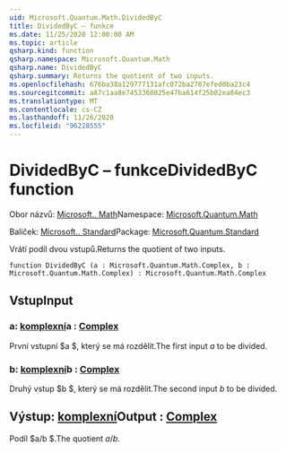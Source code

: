 ```yaml
---
uid: Microsoft.Quantum.Math.DividedByC
title: DividedByC – funkce
ms.date: 11/25/2020 12:00:00 AM
ms.topic: article
qsharp.kind: function
qsharp.namespace: Microsoft.Quantum.Math
qsharp.name: DividedByC
qsharp.summary: Returns the quotient of two inputs.
ms.openlocfilehash: 676ba38a129777131afc072ba2787efed0ba23c4
ms.sourcegitcommit: a87c1aa8e7453360025e47ba614f25b02ea84ec3
ms.translationtype: MT
ms.contentlocale: cs-CZ
ms.lasthandoff: 11/26/2020
ms.locfileid: "96228555"
---
```

# <a name="dividedbyc-function"></a><span data-ttu-id="eaf56-102">DividedByC – funkce</span><span class="sxs-lookup"><span data-stu-id="eaf56-102">DividedByC function</span></span>

<span data-ttu-id="eaf56-103">Obor názvů: [Microsoft.. Math](xref:Microsoft.Quantum.Math)</span><span class="sxs-lookup"><span data-stu-id="eaf56-103">Namespace: [Microsoft.Quantum.Math](xref:Microsoft.Quantum.Math)</span></span>

<span data-ttu-id="eaf56-104">Balíček: [Microsoft.. Standard](https://nuget.org/packages/Microsoft.Quantum.Standard)</span><span class="sxs-lookup"><span data-stu-id="eaf56-104">Package: [Microsoft.Quantum.Standard](https://nuget.org/packages/Microsoft.Quantum.Standard)</span></span>


<span data-ttu-id="eaf56-105">Vrátí podíl dvou vstupů.</span><span class="sxs-lookup"><span data-stu-id="eaf56-105">Returns the quotient of two inputs.</span></span>

```qsharp
function DividedByC (a : Microsoft.Quantum.Math.Complex, b : Microsoft.Quantum.Math.Complex) : Microsoft.Quantum.Math.Complex
```


## <a name="input"></a><span data-ttu-id="eaf56-106">Vstup</span><span class="sxs-lookup"><span data-stu-id="eaf56-106">Input</span></span>

### <a name="a--complex"></a><span data-ttu-id="eaf56-107">a: [komplexní](xref:Microsoft.Quantum.Math.Complex)</span><span class="sxs-lookup"><span data-stu-id="eaf56-107">a : [Complex](xref:Microsoft.Quantum.Math.Complex)</span></span>

<span data-ttu-id="eaf56-108">První vstupní $a $, který se má rozdělit.</span><span class="sxs-lookup"><span data-stu-id="eaf56-108">The first input $a$ to be divided.</span></span>


### <a name="b--complex"></a><span data-ttu-id="eaf56-109">b: [komplexní](xref:Microsoft.Quantum.Math.Complex)</span><span class="sxs-lookup"><span data-stu-id="eaf56-109">b : [Complex](xref:Microsoft.Quantum.Math.Complex)</span></span>

<span data-ttu-id="eaf56-110">Druhý vstup $b $, který se má rozdělit.</span><span class="sxs-lookup"><span data-stu-id="eaf56-110">The second input $b$ to be divided.</span></span>



## <a name="output--complex"></a><span data-ttu-id="eaf56-111">Výstup: [komplexní](xref:Microsoft.Quantum.Math.Complex)</span><span class="sxs-lookup"><span data-stu-id="eaf56-111">Output : [Complex](xref:Microsoft.Quantum.Math.Complex)</span></span>

<span data-ttu-id="eaf56-112">Podíl $a/b $.</span><span class="sxs-lookup"><span data-stu-id="eaf56-112">The quotient $a / b$.</span></span>